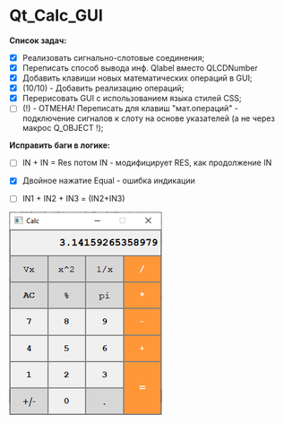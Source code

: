 # Qt_Calc_GUI

**Список задач:**

- [x] Реализовать сигнально-слотовые соединения;
- [x] Переписать способ вывода инф. Qlabel вместо QLCDNumber
- [x] Добавить клавиши новых математических операций в GUI;
- [x] (10/10) - Добавить реализацию операций;
- [x] Перерисовать GUI с использованием языка стилей CSS;
- [ ] (!) - ОТМЕНА! Переписать для клавиш "мат.операций" - подключение сигналов к слоту на основе указателей
(а не через макрос Q_OBJECT !);

**Исправить баги в логике:**

- [ ] IN + IN = Res потом IN - модифицирует RES, как продолжение IN
- [x] Двойное нажатие Equal  - ошибка индикации
- [ ] IN1 + IN2 + IN3 = (IN2+IN3)


![GitHub Logo](/resourse/title.png)

